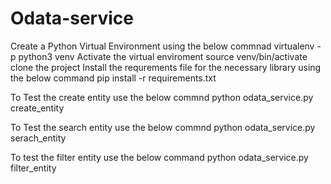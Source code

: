# Odata-service
Create a Python Virtual Environment using the below commnad
virtualenv -p python3 venv
Activate the virtual enviroment 
source venv/bin/activate
clone the project
Install the requrements file for the necessary library using the below command
pip install -r requirements.txt

To Test the create entity use the below commnd
python odata_service.py create_entity

To Test the search entity use the below commnd
python odata_service.py serach_entity

To test the filter entity use the below command
python odata_service.py filter_entity

